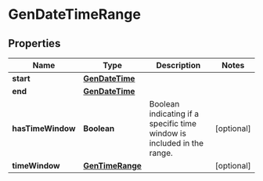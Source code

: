 # GenDateTimeRange

## Properties
Name | Type | Description | Notes
------------ | ------------- | ------------- | -------------
**start** | [**GenDateTime**](GenDateTime.md) |  | 
**end** | [**GenDateTime**](GenDateTime.md) |  | 
**hasTimeWindow** | **Boolean** | Boolean indicating if a specific time window is included in the range. |  [optional]
**timeWindow** | [**GenTimeRange**](GenTimeRange.md) |  |  [optional]
